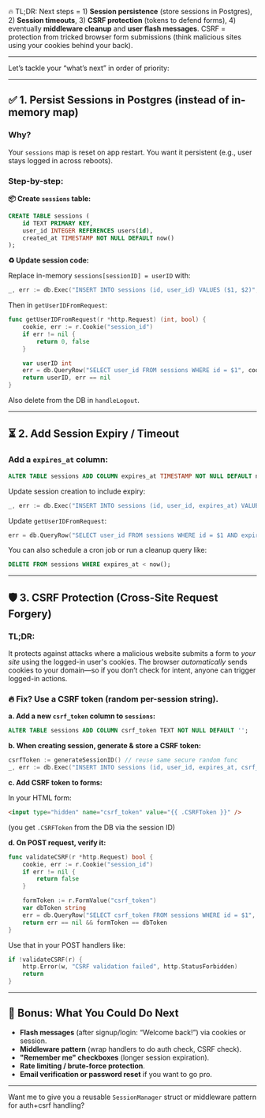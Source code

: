 🔥 TL;DR: Next steps = 1) **Session persistence** (store sessions in Postgres), 2) **Session timeouts**, 3) **CSRF protection** (tokens to defend forms), 4) eventually **middleware cleanup** and **user flash messages**. CSRF = protection from tricked browser form submissions (think malicious sites using your cookies behind your back).

---

Let’s tackle your “what’s next” in order of priority:

---

## ✅ 1. **Persist Sessions in Postgres (instead of in-memory map)**

### Why?

Your `sessions` map is reset on app restart. You want it persistent (e.g., user stays logged in across reboots).

### Step-by-step:

**📦 Create `sessions` table:**

```sql
CREATE TABLE sessions (
    id TEXT PRIMARY KEY,
    user_id INTEGER REFERENCES users(id),
    created_at TIMESTAMP NOT NULL DEFAULT now()
);
```

**♻️ Update session code:**

Replace in-memory `sessions[sessionID] = userID` with:

```go
_, err := db.Exec("INSERT INTO sessions (id, user_id) VALUES ($1, $2)", sessionID, id)
```

Then in `getUserIDFromRequest`:

```go
func getUserIDFromRequest(r *http.Request) (int, bool) {
    cookie, err := r.Cookie("session_id")
    if err != nil {
        return 0, false
    }

    var userID int
    err = db.QueryRow("SELECT user_id FROM sessions WHERE id = $1", cookie.Value).Scan(&userID)
    return userID, err == nil
}
```

Also delete from the DB in `handleLogout`.

---

## ⏳ 2. **Add Session Expiry / Timeout**

### Add a `expires_at` column:

```sql
ALTER TABLE sessions ADD COLUMN expires_at TIMESTAMP NOT NULL DEFAULT now() + interval '7 days';
```

Update session creation to include expiry:

```go
_, err := db.Exec("INSERT INTO sessions (id, user_id, expires_at) VALUES ($1, $2, now() + interval '7 days')", sessionID, id)
```

Update `getUserIDFromRequest`:

```go
err = db.QueryRow("SELECT user_id FROM sessions WHERE id = $1 AND expires_at > now()", cookie.Value).Scan(&userID)
```

You can also schedule a cron job or run a cleanup query like:

```sql
DELETE FROM sessions WHERE expires_at < now();
```

---

## 🛡️ 3. **CSRF Protection (Cross-Site Request Forgery)**

### TL;DR:

It protects against attacks where a malicious website submits a form to _your site_ using the logged-in user's cookies. The browser _automatically_ sends cookies to your domain—so if you don’t check for intent, anyone can trigger logged-in actions.

### 🔥 Fix? Use a CSRF **token** (random per-session string).

**a. Add a new `csrf_token` column to `sessions`:**

```sql
ALTER TABLE sessions ADD COLUMN csrf_token TEXT NOT NULL DEFAULT '';
```

**b. When creating session, generate & store a CSRF token:**

```go
csrfToken := generateSessionID() // reuse same secure random func
_, err := db.Exec("INSERT INTO sessions (id, user_id, expires_at, csrf_token) VALUES ($1, $2, now() + interval '7 days', $3)", sessionID, id, csrfToken)
```

**c. Add CSRF token to forms:**

In your HTML form:

```html
<input type="hidden" name="csrf_token" value="{{ .CSRFToken }}" />
```

(you get `.CSRFToken` from the DB via the session ID)

**d. On POST request, verify it:**

```go
func validateCSRF(r *http.Request) bool {
    cookie, err := r.Cookie("session_id")
    if err != nil {
        return false
    }

    formToken := r.FormValue("csrf_token")
    var dbToken string
    err = db.QueryRow("SELECT csrf_token FROM sessions WHERE id = $1", cookie.Value).Scan(&dbToken)
    return err == nil && formToken == dbToken
}
```

Use that in your POST handlers like:

```go
if !validateCSRF(r) {
    http.Error(w, "CSRF validation failed", http.StatusForbidden)
    return
}
```

---

## 🎁 Bonus: What You Could Do Next

- **Flash messages** (after signup/login: “Welcome back!”) via cookies or session.
- **Middleware pattern** (wrap handlers to do auth check, CSRF check).
- **"Remember me" checkboxes** (longer session expiration).
- **Rate limiting / brute-force protection**.
- **Email verification or password reset** if you want to go pro.

---

Want me to give you a reusable `SessionManager` struct or middleware pattern for auth+csrf handling?
